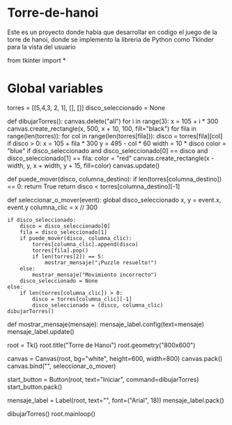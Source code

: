 # Torre-de-hanoi
Este es un proyecto donde habia que desarrollar en codigo el juego de la torre de hanoi, donde se implemento la libreria de Python como Tkinder para la vista del usuario

from tkinter import *

# Global variables
torres = [[5,4,3, 2, 1], [], []]
disco_seleccionado = None

def dibujarTorres():
    canvas.delete("all")
    for i in range(3):
        x = 105 + i * 300
        canvas.create_rectangle(x, 500, x + 10, 100, fill="black")
    for fila in range(len(torres)):
        for col in range(len(torres[fila])):
            disco = torres[fila][col]
            if disco > 0:
                x = 105 + fila * 300
                y = 495 - col * 60
                width = 10 * disco
                color = "blue"
                if disco_seleccionado and disco_seleccionado[0] == disco and disco_seleccionado[1] == fila:
                    color = "red"
                canvas.create_rectangle(x - width, y, x + width, y + 15, fill=color)
    canvas.update()

def puede_mover(disco, columna_destino):
    if len(torres[columna_destino]) == 0:
        return True
    return disco < torres[columna_destino][-1]

def seleccionar_o_mover(event):
    global disco_seleccionado
    x, y = event.x, event.y
    columna_clic = x // 300

    if disco_seleccionado:
        disco = disco_seleccionado[0]
        fila = disco_seleccionado[1]
        if puede_mover(disco, columna_clic):
            torres[columna_clic].append(disco)
            torres[fila].pop()
            if len(torres[2]) == 5:
                mostrar_mensaje("¡Puzzle resuelto!")
        else:
            mostrar_mensaje("Movimiento incorrecto")
        disco_seleccionado = None
    else:
        if len(torres[columna_clic]) > 0:
            disco = torres[columna_clic][-1]
            disco_seleccionado = (disco, columna_clic)
    dibujarTorres()

def mostrar_mensaje(mensaje):
    mensaje_label.config(text=mensaje)
    mensaje_label.update()

root = Tk()
root.title("Torre de Hanoi")
root.geometry("800x600")

canvas = Canvas(root, bg="white", height=600, width=800)
canvas.pack()
canvas.bind("<Button-1>", seleccionar_o_mover)

start_button = Button(root, text="Iniciar", command=dibujarTorres)
start_button.pack()

mensaje_label = Label(root, text="", font=("Arial", 18))
mensaje_label.pack()

dibujarTorres()
root.mainloop()
